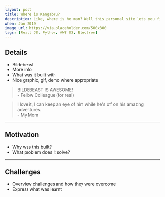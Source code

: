 ```yaml
---
layout: post
title: Where is Kangabru?
description: Like, where is he man? Well this personal site lets you find out. Originally built for friends and family, this web app lets you explore my adventures around the world. It also has pretty photos.
when: Jan 2019
image_url: https://via.placeholder.com/500x300
tags: [React JS, Python, AWS S3, Electron]
---
```


## Details
- Bildebeast
- More info
- What was it built with
- Nice graphic, gif, demo where appropriate

<blockquote>
BILDEBEAST IS AWESOME!<br>
- Fellow Colleague (for real)
</blockquote>

<blockquote>
I love it, I can keep an eye of him while he's off on his amazing adventures.<br>
- My Mom
</blockquote>

---

## Motivation
- Why was this built?
- What problem does it solve?

---

## Challenges
- Overview challenges and how they were overcome
- Express what was learnt